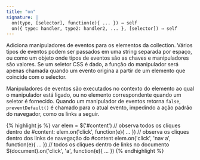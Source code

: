 ```yaml
---
title: "on"
signature: |
  on(type, [selector], function(e){ ... }) ⇒ self
  on({ type: handler, type2: handler2, ... }, [selector]) ⇒ self
---
```


Adiciona manipuladores de eventos para os elementos da collection. Vários tipos
de eventos podem ser passados em uma string separada por espaço, ou como um objeto
onde tipos de eventos são as chaves e manipuladores são valores. Se um seletor
CSS é dado, a função do manipulador será apenas chamada quando um evento origina
a partir de um elemento que coincide com o selector.

Manipuladores de eventos são executados no contexto do elemento ao qual o manipulador
está ligado, ou no elemento correspondente quando um seletor é fornecido. Quando um
manipulador de eventos retorna `false`, `preventDefault()` é chamado para o atual
evento, impedindo a ação padrão do navegador, como os links a seguir.

{% highlight js %}
var elem = $('#content')
// observa todos os cliques dentro de #content:
elem.on('click', function(e){ ... })
// observa os cliques dentro dos links de navegação do #content
elem.on('click', 'nav a', function(e){ ... })
// todos os cliques dentro de links no documento
$(document).on('click', 'a', function(e){ ... })
{% endhighlight %}
